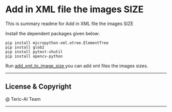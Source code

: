 # Add in XML file the images SIZE

This is summary readme for Add in XML file the images SIZE

Install the dependent packages given below:
```
pip install micropython-xml.etree.ElementTree
pip install glob2
pip install pytest-shutil
pip install opencv-python
```


Run [add_xml_to_image_size ](add_xml_to_image_size.py) you can add xml files the images sizes.




---
## License & Copyright

@ Teric-AI Team

***
